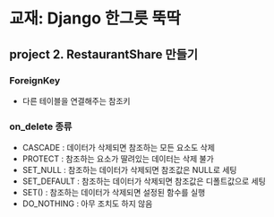 # 교재: Django 한그릇 뚝딱 

## project 2. RestaurantShare 만들기

### ForeignKey
- 다른 테이블을 연결해주는 참조키

### on_delete 종류
- CASCADE : 데이터가 삭제되면 참조하는 모든 요소도 삭제
- PROTECT : 참조하는 요소가 딸려있는 데이터는 삭제 불가
- SET_NULL : 참조하는 데이터가 삭제되면 참조값은 NULL로 세팅
- SET_DEFAULT : 참조하는 데이터가 삭제되면 참조값은 디폴트값으로 세팅
- SET() : 참조하는 데이터가 삭제되면 설정된 함수를 실행
- DO_NOTHING : 아무 조치도 하지 않음